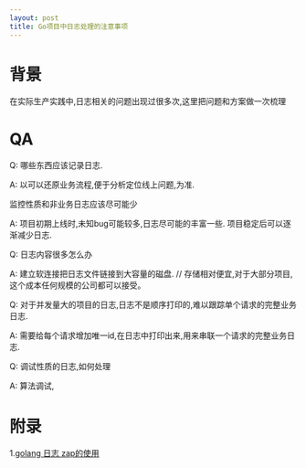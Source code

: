 ```yaml
---
layout: post
title: Go项目中日志处理的注意事项
---
```


# 背景
在实际生产实践中,日志相关的问题出现过很多次,这里把问题和方案做一次梳理

# QA
Q: 哪些东西应该记录日志.

A: 以可以还原业务流程,便于分析定位线上问题,为准. 

监控性质和非业务日志应该尽可能少

A: 项目初期上线时,未知bug可能较多,日志尽可能的丰富一些. 项目稳定后可以逐渐减少日志.

Q: 日志内容很多怎么办

A: 建立软连接把日志文件链接到大容量的磁盘. // 存储相对便宜,对于大部分项目,这个成本任何规模的公司都可以接受。

Q: 对于并发量大的项目的日志,日志不是顺序打印的,难以跟踪单个请求的完整业务日志.

A: 需要给每个请求增加唯一id,在日志中打印出来,用来串联一个请求的完整业务日志.

Q: 调试性质的日志,如何处理

A: 算法调试,

# 附录
1.[golang 日志 zap的使用](https://segmentfault.com/a/1190000023321533)
